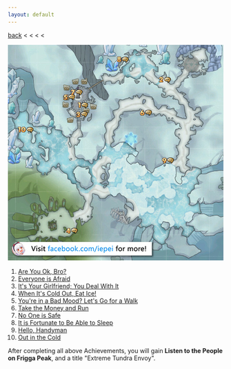 ```yaml
---
layout: default
---
```


[back](../) < < < <

![Frigga Peak Conversations](frigga-peak-conversations.jpg)
1. [Are You Ok, Bro?](https://youtu.be/S5Ped-YXi0g)
2. [Everyone is Afraid](https://youtu.be/7MQTkmb_DHs)
3. [It's Your Girlfriend; You Deal With It](https://youtu.be/H0uxikxzb6Q)
4. [When It's Cold Out, Eat Ice!](https://youtu.be/oeiSlVdDtsI)
5. [You're in a Bad Mood? Let's Go for a Walk](https://youtu.be/vduB3sq9rdo)
6. [Take the Money and Run](https://youtu.be/9mjJKqDFrmE)
7. [No One is Safe](https://youtu.be/nx3UK36iM3Y)
8. [It is Fortunate to Be Able to Sleep](https://youtu.be/uX6EByIUTyg)
9. [Hello, Handyman](https://youtu.be/BjyDOKjJQV4)
10. [Out in the Cold](https://youtu.be/XxqOA502y_k)

After completing all above Achievements, you will gain **Listen to the People on Frigga Peak**, and a title "Extreme Tundra Envoy".
